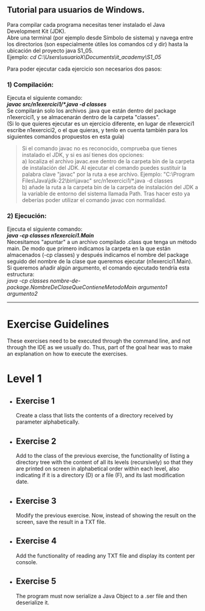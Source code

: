 ## Tutorial para usuarios de Windows.

Para compilar cada programa necesitas tener instalado el Java Development Kit (JDK).
<br>Abre una terminal (por ejemplo desde Símbolo de sistema) y navega entre los directorios (son especialmente útiles los comandos cd y dir) hasta la ubicación del proyecto java S1_05.
<br>Ejemplo: _cd C:\Users\usuarioX\Documents\it_academy\S1_05_

Para poder ejecutar cada ejercicio son necesarios dos pasos:
### 1) Compilación:
Ejecuta el siguiente comando:
<br>***javac src/n1exercici1/\*.java -d classes***
<br>Se compilarán solo los archivos .java que están dentro del package n1exercici1, y se almacenarán dentro de la carpeta "classes".
<br>(Si lo que quieres ejecutar es un ejercicio diferente, en lugar de n1exercici1 escribe n1exercici2, o el que quieras, y tenlo en cuenta también para los siguientes comandos propuestos en esta guía)

> Si el comando javac no es reconocido, comprueba que tienes instalado el JDK, y si es así tienes dos opciones:
<br>a) localiza el archivo javac.exe dentro de la carpeta bin de la carpeta de instalación del JDK.
Al ejecutar el comando puedes sustituir la palabra clave "javac" por la ruta a ese archivo.
Ejemplo: "C:\Program Files\Java\jdk-22\bin\javac" src/n1exercici1/*.java -d classes
<br>b) añade la ruta a la carpeta bin de la carpeta de instalación del JDK a la variable de entorno del sistema llamada Path.
Tras hacer esto ya deberías poder utilizar el comando javac con normalidad.

### 2) Ejecución:
Ejecuta el siguiente comando:
<br>***java -cp classes n1exercici1.Main***
<br>Necesitamos "apuntar" a un archivo compilado .class que tenga un método main. De modo que primero indicamos la carpeta en la que están almacenados (-cp classes) y después indicamos el nombre del package seguido del nombre de la clase que queremos ejecutar (n1exercici1.Main).
<br>Si queremos añadir algún argumento, el comando ejecutado tendría esta estructura:
<br>_java -cp classes nombre-de-package.NombreDeClaseQueContieneMetodoMain argumento1 argumento2_

---

# Exercise Guidelines
These exercises need to be executed through the command line, and not through the IDE as we usually do. Thus, part of the goal hear was to make an explanation on how to execute the exercises. 

# Level 1
- ## Exercise 1
    Create a class that lists the contents of a directory received by parameter alphabetically.

- ## Exercise 2
    Add to the class of the previous exercise, the functionality of listing a directory tree with the content of all its levels (recursively) so that they are printed on screen in alphabetical order within each level, also indicating if it is a directory (D) or a file (F), and its last modification date.

- ## Exercise 3
    Modify the previous exercise. Now, instead of showing the result on the screen, save the result in a TXT file.

- ## Exercise 4
    Add the functionality of reading any TXT file and display its content per console.

- ## Exercise 5
    The program must now serialize a Java Object to a .ser file and then deserialize it.
